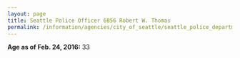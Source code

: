 ```yaml
---
layout: page
title: Seattle Police Officer 6856 Robert W. Thomas
permalink: /information/agencies/city_of_seattle/seattle_police_department/copbook/6856/
---
```


**Age as of Feb. 24, 2016:** 33
